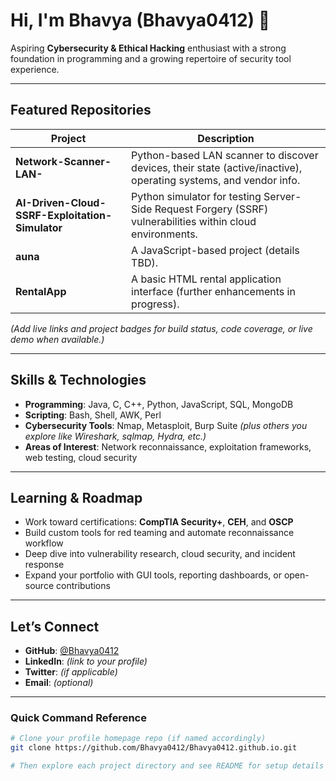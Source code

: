 # Hi, I'm Bhavya (Bhavya0412)  👋

Aspiring **Cybersecurity & Ethical Hacking** enthusiast with a strong foundation in programming and a growing repertoire of security tool experience.

---

##  Featured Repositories

| Project | Description |
|---------|-------------|
| **Network-Scanner-LAN-** | Python-based LAN scanner to discover devices, their state (active/inactive), operating systems, and vendor info. |
| **AI-Driven-Cloud-SSRF-Exploitation-Simulator** | Python simulator for testing Server-Side Request Forgery (SSRF) vulnerabilities within cloud environments. |
| **auna** | A JavaScript-based project (details TBD). |
| **RentalApp** | A basic HTML rental application interface (further enhancements in progress). |

*(Add live links and project badges for build status, code coverage, or live demo when available.)*

---

##  Skills & Technologies

- **Programming**: Java, C, C++, Python, JavaScript, SQL, MongoDB  
- **Scripting**: Bash, Shell, AWK, Perl  
- **Cybersecurity Tools**: Nmap, Metasploit, Burp Suite *(plus others you explore like Wireshark, sqlmap, Hydra, etc.)*  
- **Areas of Interest**: Network reconnaissance, exploitation frameworks, web testing, cloud security

---

##  Learning & Roadmap

- Work toward certifications: **CompTIA Security+**, **CEH**, and **OSCP**  
- Build custom tools for red teaming and automate reconnaissance workflow  
- Deep dive into vulnerability research, cloud security, and incident response  
- Expand your portfolio with GUI tools, reporting dashboards, or open-source contributions

---

##  Let’s Connect

- **GitHub**: [@Bhavya0412](https://github.com/Bhavya0412)  
- **LinkedIn**: *(link to your profile)*  
- **Twitter**: *(if applicable)*  
- **Email**: *(optional)*

---

### Quick Command Reference

```bash
# Clone your profile homepage repo (if named accordingly)
git clone https://github.com/Bhavya0412/Bhavya0412.github.io.git

# Then explore each project directory and see README for setup details
